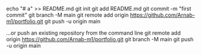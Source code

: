 echo "# a" >> README.md
git init
git add README.md
git commit -m "first commit"
git branch -M main
git remote add origin https://github.com/Arnab-m1/portfolio.git
git push -u origin main




…or push an existing repository from the command line
git remote add origin https://github.com/Arnab-m1/portfolio.git
git branch -M main
git push -u origin main
